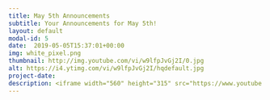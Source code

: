 ```yaml
---
title: May 5th Announcements
subtitle: Your Announcements for May 5th!
layout: default
modal-id: 5 
date:  2019-05-05T15:37:01+00:00
img: white_pixel.png
thumbnail: http://img.youtube.com/vi/w9lfpJvGj2I/0.jpg
alt: https://i4.ytimg.com/vi/w9lfpJvGj2I/hqdefault.jpg
project-date: 
description: <iframe width="560" height="315" src="https://www.youtube.com/embed/w9lfpJvGj2I" frameborder="0" allowfullscreen></iframe> 
---
```

